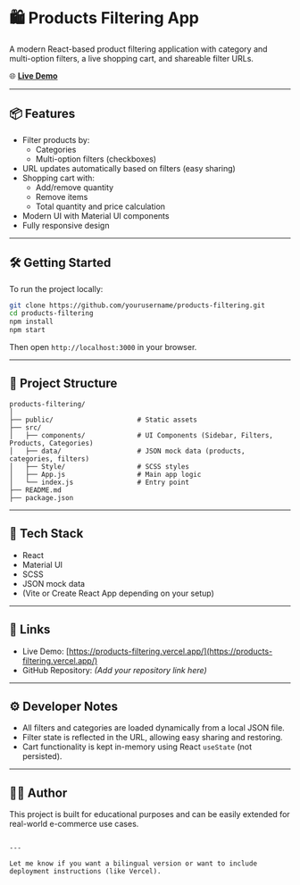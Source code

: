 # 🛍️ Products Filtering App

A modern React-based product filtering application with category and multi-option filters, a live shopping cart, and shareable filter URLs.

🌐 **[Live Demo](https://products-filtering.vercel.app/)**

---

## 📦 Features

- Filter products by:
  - Categories
  - Multi-option filters (checkboxes)
- URL updates automatically based on filters (easy sharing)
- Shopping cart with:
  - Add/remove quantity
  - Remove items
  - Total quantity and price calculation
- Modern UI with Material UI components
- Fully responsive design

---

## 🛠️ Getting Started

To run the project locally:

```bash
git clone https://github.com/yourusername/products-filtering.git
cd products-filtering
npm install
npm start
```

Then open `http://localhost:3000` in your browser.

---

## 📁 Project Structure

```
products-filtering/
│
├── public/                     # Static assets
├── src/
│   ├── components/             # UI Components (Sidebar, Filters, Products, Categories)
│   ├── data/                   # JSON mock data (products, categories, filters)
│   ├── Style/                  # SCSS styles
│   ├── App.js                  # Main app logic
│   └── index.js                # Entry point
├── README.md
├── package.json
```

---

## 🧠 Tech Stack

- React
- Material UI
- SCSS
- JSON mock data
- (Vite or Create React App depending on your setup)

---

## 🔗 Links

- Live Demo: [https://products-filtering.vercel.app/](https://products-filtering.vercel.app/)
- GitHub Repository: _(Add your repository link here)_

---

## ⚙️ Developer Notes

- All filters and categories are loaded dynamically from a local JSON file.
- Filter state is reflected in the URL, allowing easy sharing and restoring.
- Cart functionality is kept in-memory using React `useState` (not persisted).

---

## 👨‍💻 Author

This project is built for educational purposes and can be easily extended for real-world e-commerce use cases.
```

---

Let me know if you want a bilingual version or want to include deployment instructions (like Vercel).
